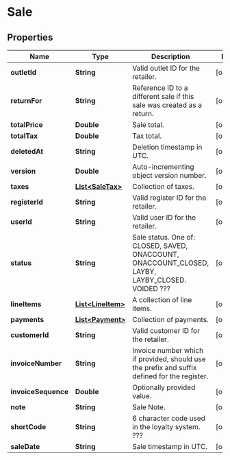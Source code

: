 
# Sale

## Properties
Name | Type | Description | Notes
------------ | ------------- | ------------- | -------------
**outletId** | **String** | Valid outlet ID for the retailer. |  [optional]
**returnFor** | **String** | Reference ID to a different sale if this sale was created as a return. |  [optional]
**totalPrice** | **Double** | Sale total. |  [optional]
**totalTax** | **Double** | Tax total. |  [optional]
**deletedAt** | **String** | Deletion timestamp in UTC. |  [optional]
**version** | **Double** | Auto-incrementing object version number. |  [optional]
**taxes** | [**List&lt;SaleTax&gt;**](SaleTax.md) | Collection of taxes. |  [optional]
**registerId** | **String** | Valid register ID for the retailer. |  [optional]
**userId** | **String** | Valid user ID for the retailer. |  [optional]
**status** | **String** | Sale status. One of: CLOSED, SAVED, ONACCOUNT, ONACCOUNT_CLOSED, LAYBY, LAYBY_CLOSED. VOIDED ??? |  [optional]
**lineItems** | [**List&lt;LineItem&gt;**](LineItem.md) | A collection of line items. |  [optional]
**payments** | [**List&lt;Payment&gt;**](Payment.md) | Collection of payments. |  [optional]
**customerId** | **String** | Valid customer ID for the retailer. |  [optional]
**invoiceNumber** | **String** | Invoice number which if provided, should use the prefix and suffix defined for the register. |  [optional]
**invoiceSequence** | **Double** | Optionally provided value. |  [optional]
**note** | **String** | Sale Note. |  [optional]
**shortCode** | **String** | 6 character code used in the loyalty system. ??? |  [optional]
**saleDate** | **String** | Sale timestamp in UTC. |  [optional]



